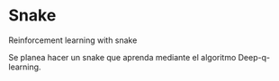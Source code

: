 # Snake
Reinforcement learning with snake

Se planea hacer un snake que aprenda mediante el algoritmo Deep-q-learning.